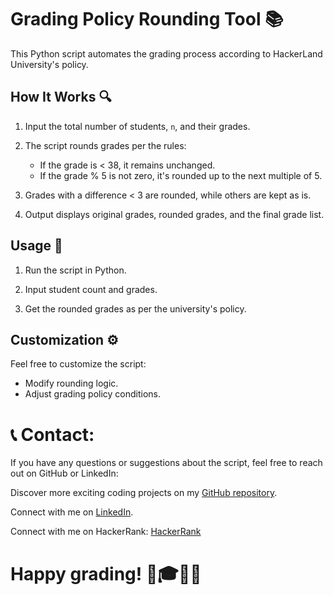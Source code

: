 # Grading Policy Rounding Tool 📚

This Python script automates the grading process according to HackerLand University's policy.

## How It Works 🔍

1. Input the total number of students, `n`, and their grades.

2. The script rounds grades per the rules:
    - If the grade is < 38, it remains unchanged.
    - If the grade % 5 is not zero, it's rounded up to the next multiple of 5.

3. Grades with a difference < 3 are rounded, while others are kept as is.

4. Output displays original grades, rounded grades, and the final grade list.

## Usage 🔧

1. Run the script in Python.

2. Input student count and grades.

3. Get the rounded grades as per the university's policy.

## Customization ⚙️

Feel free to customize the script:
- Modify rounding logic.
- Adjust grading policy conditions.

# 📞 Contact:

If you have any questions or suggestions about the script, feel free to reach out on GitHub or LinkedIn:

Discover more exciting coding projects on my [GitHub repository](https://github.com/Maham-j).

Connect with me on [LinkedIn](https://www.linkedin.com/in/maham-jamil-268584267).

Connect with me on HackerRank: [HackerRank ](https://www.hackerrank.com/maham_jamil)

# Happy grading! 📝🎓👨‍🏫
